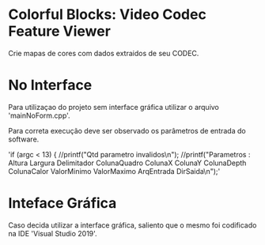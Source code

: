 # Colorful Blocks: Video Codec Feature Viewer

Crie mapas de cores com dados extraidos de seu CODEC.

# No Interface
Para utilizaçao do projeto sem interface gráfica utilizar o arquivo 'mainNoForm.cpp'.

Para correta execução deve ser observado os parâmetros de entrada do software.
  
  'if (argc < 13) {
		//printf("Qtd parametro invalidos\n");
		//printf("Parametros : Altura Largura Delimitador ColunaQuadro ColunaX ColunaY ColunaDepth ColunaCalor ValorMinimo ValorMaximo ArqEntrada DirSaida\n");'


# Inteface Gráfica
Caso decida utilizar a interface gráfica, saliento que o mesmo foi codificado na IDE 'Visual Studio 2019'.


